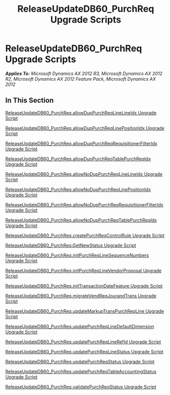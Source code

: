 ﻿---
title: ReleaseUpdateDB60_PurchReq Upgrade Scripts
TOCTitle: ReleaseUpdateDB60_PurchReq Upgrade Scripts
ms:assetid: c6e92835-d5a8-4c36-9060-4b7605a77b0d
ms:mtpsurl: https://msdn.microsoft.com/en-us/library/JJ719558(v=AX.60)
ms:contentKeyID: 49711125
ms.date: 05/18/2015
mtps_version: v=AX.60
---

# ReleaseUpdateDB60\_PurchReq Upgrade Scripts 


_**Applies To:** Microsoft Dynamics AX 2012 R3, Microsoft Dynamics AX 2012 R2, Microsoft Dynamics AX 2012 Feature Pack, Microsoft Dynamics AX 2012_

## In This Section

[ReleaseUpdateDB60\_PurchReq.allowDupPurchReqLineLineIdx Upgrade Script](releaseupdatedb60-purchreq-allowduppurchreqlinelineidx-upgrade-script.md)

[ReleaseUpdateDB60\_PurchReq.allowDupPurchReqLinePositionIdx Upgrade Script](releaseupdatedb60-purchreq-allowduppurchreqlinepositionidx-upgrade-script.md)

[ReleaseUpdateDB60\_PurchReq.allowDupPurchReqRequisitionerFilterIdx Upgrade Script](releaseupdatedb60-purchreq-allowduppurchreqrequisitionerfilteridx-upgrade-script.md)

[ReleaseUpdateDB60\_PurchReq.allowDupPurchReqTablePurchReqIdx Upgrade Script](releaseupdatedb60-purchreq-allowduppurchreqtablepurchreqidx-upgrade-script.md)

[ReleaseUpdateDB60\_PurchReq.allowNoDupPurchReqLineLineIdx Upgrade Script](releaseupdatedb60-purchreq-allownoduppurchreqlinelineidx-upgrade-script.md)

[ReleaseUpdateDB60\_PurchReq.allowNoDupPurchReqLinePositionIdx Upgrade Script](releaseupdatedb60-purchreq-allownoduppurchreqlinepositionidx-upgrade-script.md)

[ReleaseUpdateDB60\_PurchReq.allowNoDupPurchReqRequisitionerFilterIdx Upgrade Script](releaseupdatedb60-purchreq-allownoduppurchreqrequisitionerfilteridx-upgrade-script.md)

[ReleaseUpdateDB60\_PurchReq.allowNoDupPurchReqTablePurchReqIdx Upgrade Script](releaseupdatedb60-purchreq-allownoduppurchreqtablepurchreqidx-upgrade-script.md)

[ReleaseUpdateDB60\_PurchReq.createPurchReqControlRule Upgrade Script](releaseupdatedb60-purchreq-createpurchreqcontrolrule-upgrade-script.md)

[ReleaseUpdateDB60\_PurchReq.GetNewStatus Upgrade Script](releaseupdatedb60-purchreq-getnewstatus-upgrade-script.md)

[ReleaseUpdateDB60\_PurchReq.initPurchReqLineSequenceNumbers Upgrade Script](releaseupdatedb60-purchreq-initpurchreqlinesequencenumbers-upgrade-script.md)

[ReleaseUpdateDB60\_PurchReq.initPurchReqLineVendorProposal Upgrade Script](releaseupdatedb60-purchreq-initpurchreqlinevendorproposal-upgrade-script.md)

[ReleaseUpdateDB60\_PurchReq.initTransactionDateFeature Upgrade Script](releaseupdatedb60-purchreq-inittransactiondatefeature-upgrade-script.md)

[ReleaseUpdateDB60\_PurchReq.migrateVendReqJourandTrans Upgrade Script](releaseupdatedb60-purchreq-migratevendreqjourandtrans-upgrade-script.md)

[ReleaseUpdateDB60\_PurchReq.updateMarkupTransPurchReqLine Upgrade Script](releaseupdatedb60-purchreq-updatemarkuptranspurchreqline-upgrade-script.md)

[ReleaseUpdateDB60\_PurchReq.updatePurchReqLineDefaultDimension Upgrade Script](releaseupdatedb60-purchreq-updatepurchreqlinedefaultdimension-upgrade-script.md)

[ReleaseUpdateDB60\_PurchReq.updatePurchReqLineRefId Upgrade Script](releaseupdatedb60-purchreq-updatepurchreqlinerefid-upgrade-script.md)

[ReleaseUpdateDB60\_PurchReq.updatePurchReqLineStatus Upgrade Script](releaseupdatedb60-purchreq-updatepurchreqlinestatus-upgrade-script.md)

[ReleaseUpdateDB60\_PurchReq.updatePurchReqStatus Upgrade Script](releaseupdatedb60-purchreq-updatepurchreqstatus-upgrade-script.md)

[ReleaseUpdateDB60\_PurchReq.updatePurchReqTableAccountingStatus Upgrade Script](releaseupdatedb60-purchreq-updatepurchreqtableaccountingstatus-upgrade-script.md)

[ReleaseUpdateDB60\_PurchReq.validatePurchReqStatus Upgrade Script](releaseupdatedb60-purchreq-validatepurchreqstatus-upgrade-script.md)

  


